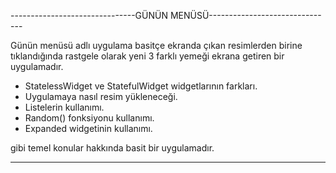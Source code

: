 
-------------------------------GÜNÜN MENÜSÜ-------------------------------

Günün menüsü adlı uygulama basitçe ekranda çıkan resimlerden birine tıklandığında
rastgele olarak yeni 3 farklı yemeği ekrana getiren bir uygulamadır.

- StatelessWidget ve StatefulWidget widgetlarının farkları.
- Uygulamaya nasıl resim yükleneceği.
- Listelerin kullanımı. 
- Random() fonksiyonu kullanımı.
- Expanded  widgetinin kullanımı.

gibi temel konular hakkında basit bir uygulamadır.


---------------------------------------------------------------------------